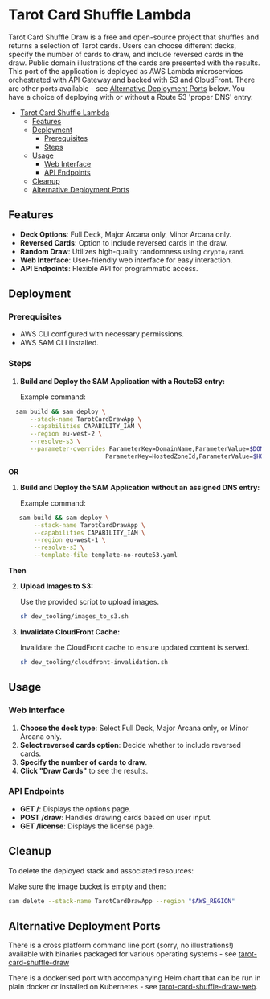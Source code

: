 # Tarot Card Shuffle Lambda

Tarot Card Shuffle Draw is a free and open-source project that shuffles and returns a selection of Tarot cards. Users can choose different decks, specify the number of cards to draw, and include reversed cards in the draw. Public domain illustrations of the cards are presented with the results. This port of the application is deployed as AWS Lambda microservices orchestrated with API Gateway and backed with S3 and CloudFront. There are other ports available - see [Alternative Deployment Ports](#alternative-deployment-ports) below. You have a choice of deploying with or without a Route 53 'proper DNS' entry.

- [Tarot Card Shuffle Lambda](#tarot-card-shuffle-lambda)
  - [Features](#features)
  - [Deployment](#deployment)
    - [Prerequisites](#prerequisites)
    - [Steps](#steps)
  - [Usage](#usage)
    - [Web Interface](#web-interface)
    - [API Endpoints](#api-endpoints)
  - [Cleanup](#cleanup)
  - [Alternative Deployment Ports](#alternative-deployment-ports)

## Features

- **Deck Options**: Full Deck, Major Arcana only, Minor Arcana only.
- **Reversed Cards**: Option to include reversed cards in the draw.
- **Random Draw**: Utilizes high-quality randomness using `crypto/rand`.
- **Web Interface**: User-friendly web interface for easy interaction.
- **API Endpoints**: Flexible API for programmatic access.

## Deployment

### Prerequisites
- AWS CLI configured with necessary permissions.
- AWS SAM CLI installed.

### Steps

1. **Build and Deploy the SAM Application with a Route53 entry:**

   Example command:

 ```sh
   sam build && sam deploy \
       --stack-name TarotCardDrawApp \
       --capabilities CAPABILITY_IAM \
       --region eu-west-2 \
       --resolve-s3 \
       --parameter-overrides ParameterKey=DomainName,ParameterValue=$DOMAINNAME \
                            ParameterKey=HostedZoneId,ParameterValue=$HOSTEDZONEID
 ```

**OR**

1. **Build and Deploy the SAM Application without an assigned DNS entry:**

   Example command:


```sh
   sam build && sam deploy \
       --stack-name TarotCardDrawApp \
       --capabilities CAPABILITY_IAM \
       --region eu-west-1 \
       --resolve-s3 \
       --template-file template-no-route53.yaml
```

**Then**

2. **Upload Images to S3:**
   
   Use the provided script to upload images.
   
   ```sh
   sh dev_tooling/images_to_s3.sh
   ```

3. **Invalidate CloudFront Cache:**
   
   Invalidate the CloudFront cache to ensure updated content is served.
   
   ```sh
   sh dev_tooling/cloudfront-invalidation.sh
   ```

## Usage

### Web Interface

1. **Choose the deck type**: Select Full Deck, Major Arcana only, or Minor Arcana only.
2. **Select reversed cards option**: Decide whether to include reversed cards.
3. **Specify the number of cards to draw**.
4. **Click "Draw Cards"** to see the results.

### API Endpoints

- **GET /**: Displays the options page.
- **POST /draw**: Handles drawing cards based on user input.
- **GET /license**: Displays the license page.

## Cleanup

To delete the deployed stack and associated resources:

Make sure the image bucket is empty and then:

```sh
sam delete --stack-name TarotCardDrawApp --region "$AWS_REGION"
```

## Alternative Deployment Ports

There is a cross platform command line port (sorry, no illustrations!) available with binaries packaged for various operating systems - see [tarot-card-shuffle-draw](https://github.com/joshuamkite/tarot-card-shuffle-draw)

There is a dockerised port with accompanying Helm chart that can be run in plain docker or installed on Kubernetes - see [tarot-card-shuffle-draw-web](https://github.com/joshuamkite/tarot-card-shuffle-draw-web). 
